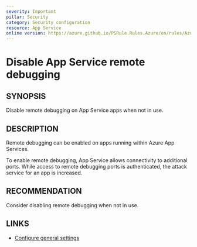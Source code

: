 ```yaml
---
severity: Important
pillar: Security
category: Security configuration
resource: App Service
online version: https://azure.github.io/PSRule.Rules.Azure/en/rules/Azure.AppService.RemoteDebug/
---
```


# Disable App Service remote debugging

## SYNOPSIS

Disable remote debugging on App Service apps when not in use.

## DESCRIPTION

Remote debugging can be enabled on apps running within Azure App Services.

To enable remote debugging, App Service allows connectivity to additional ports.
While access to remote debugging ports is authenticated, the attack service for an app is increased.

## RECOMMENDATION

Consider disabling remote debugging when not in use.

## LINKS

- [Configure general settings](https://docs.microsoft.com/azure/app-service/configure-common#configure-general-settings)

